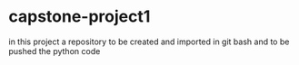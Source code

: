 # capstone-project1
in this project a repository to be created and imported in git bash and to be pushed the python code 
